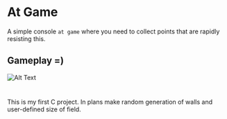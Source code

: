 # At Game
A simple console `at game` where you need to collect points that are rapidly resisting this.
## Gameplay =)
![Alt Text](https://i.imgur.com/u1HAnfy.gif)
#
This is my first C project. In plans make random generation of walls and user-defined size of field.
